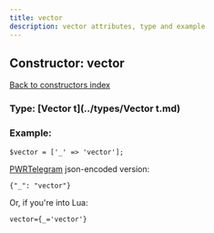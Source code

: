 ```yaml
---
title: vector
description: vector attributes, type and example
---
```

## Constructor: vector  
[Back to constructors index](index.md)






### Type: [Vector t](../types/Vector t.md)


### Example:

```
$vector = ['_' => 'vector'];
```  

[PWRTelegram](https://pwrtelegram.xyz) json-encoded version:

```
{"_": "vector"}
```


Or, if you're into Lua:  


```
vector={_='vector'}

```


